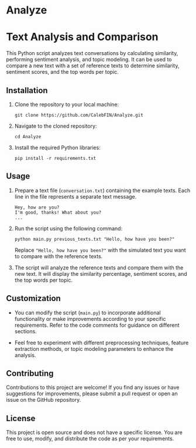 # Analyze


# Text Analysis and Comparison

This Python script analyzes text conversations by calculating similarity, performing sentiment analysis, and topic modeling. It can be used to compare a new text with a set of reference texts to determine similarity, sentiment scores, and the top words per topic.

## Installation

1. Clone the repository to your local machine:

   ```
   git clone https://github.com/CalebFIN/Analyze.git
   ```

2. Navigate to the cloned repository:

   ```
   cd Analyze
   ```

3. Install the required Python libraries:

   ```
   pip install -r requirements.txt
   ```

## Usage

1. Prepare a text file (`conversation.txt`) containing the example texts. Each line in the file represents a separate text message.

   ```
   Hey, how are you?
   I'm good, thanks! What about you?
   ...
   ```

2. Run the script using the following command:

   ```
   python main.py previous_texts.txt "Hello, how have you been?"
   ```

   Replace `"Hello, how have you been?"` with the simulated text you want to compare with the reference texts.

3. The script will analyze the reference texts and compare them with the new text. It will display the similarity percentage, sentiment scores, and the top words per topic.

## Customization

- You can modify the script (`main.py`) to incorporate additional functionality or make improvements according to your specific requirements. Refer to the code comments for guidance on different sections.

- Feel free to experiment with different preprocessing techniques, feature extraction methods, or topic modeling parameters to enhance the analysis.

## Contributing

Contributions to this project are welcome! If you find any issues or have suggestions for improvements, please submit a pull request or open an issue on the GitHub repository.

## License

This project is open source and does not have a specific license. You are free to use, modify, and distribute the code as per your requirements.
